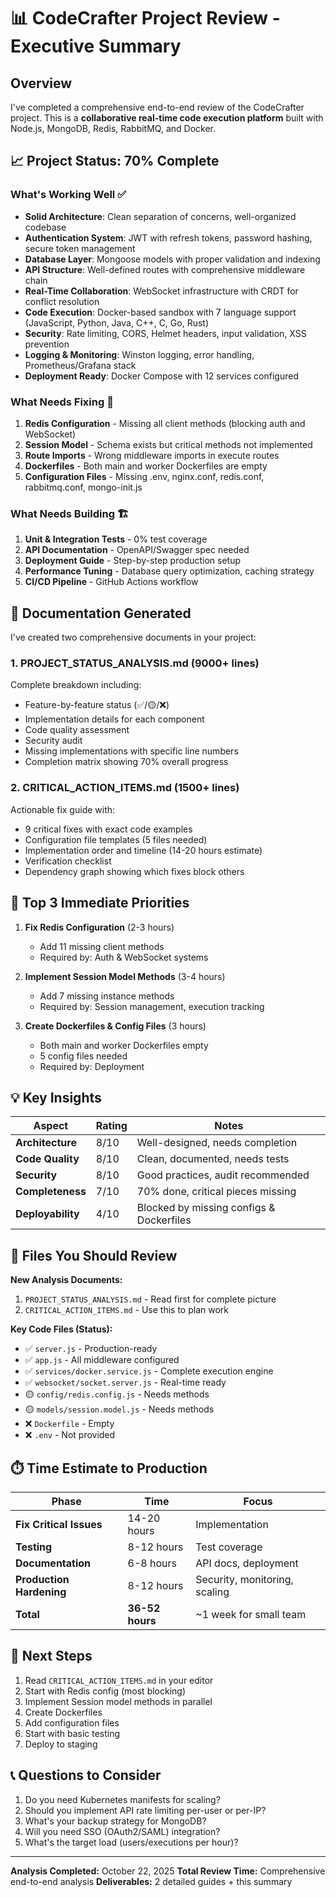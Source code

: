 # 📊 CodeCrafter Project Review - Executive Summary

## Overview

I've completed a comprehensive end-to-end review of the CodeCrafter project. This is a **collaborative real-time code execution platform** built with Node.js, MongoDB, Redis, RabbitMQ, and Docker.

## 📈 Project Status: 70% Complete

### What's Working Well ✅

- **Solid Architecture**: Clean separation of concerns, well-organized codebase
- **Authentication System**: JWT with refresh tokens, password hashing, secure token management
- **Database Layer**: Mongoose models with proper validation and indexing
- **API Structure**: Well-defined routes with comprehensive middleware chain
- **Real-Time Collaboration**: WebSocket infrastructure with CRDT for conflict resolution
- **Code Execution**: Docker-based sandbox with 7 language support (JavaScript, Python, Java, C++, C, Go, Rust)
- **Security**: Rate limiting, CORS, Helmet headers, input validation, XSS prevention
- **Logging & Monitoring**: Winston logging, error handling, Prometheus/Grafana stack
- **Deployment Ready**: Docker Compose with 12 services configured

### What Needs Fixing 🔧

1. **Redis Configuration** - Missing all client methods (blocking auth and WebSocket)
2. **Session Model** - Schema exists but critical methods not implemented
3. **Route Imports** - Wrong middleware imports in execute routes
4. **Dockerfiles** - Both main and worker Dockerfiles are empty
5. **Configuration Files** - Missing .env, nginx.conf, redis.conf, rabbitmq.conf, mongo-init.js

### What Needs Building 🏗️

1. **Unit & Integration Tests** - 0% test coverage
2. **API Documentation** - OpenAPI/Swagger spec needed
3. **Deployment Guide** - Step-by-step production setup
4. **Performance Tuning** - Database query optimization, caching strategy
5. **CI/CD Pipeline** - GitHub Actions workflow

## 📁 Documentation Generated

I've created two comprehensive documents in your project:

### 1. **PROJECT_STATUS_ANALYSIS.md** (9000+ lines)

Complete breakdown including:

- Feature-by-feature status (✅/🟡/❌)
- Implementation details for each component
- Code quality assessment
- Security audit
- Missing implementations with specific line numbers
- Completion matrix showing 70% overall progress

### 2. **CRITICAL_ACTION_ITEMS.md** (1500+ lines)

Actionable fix guide with:

- 9 critical fixes with exact code examples
- Configuration file templates (5 files needed)
- Implementation order and timeline (14-20 hours estimate)
- Verification checklist
- Dependency graph showing which fixes block others

## 🎯 Top 3 Immediate Priorities

1. **Fix Redis Configuration** (2-3 hours)
   - Add 11 missing client methods
   - Required by: Auth & WebSocket systems

2. **Implement Session Model Methods** (3-4 hours)
   - Add 7 missing instance methods
   - Required by: Session management, execution tracking

3. **Create Dockerfiles & Config Files** (3 hours)
   - Both main and worker Dockerfiles empty
   - 5 config files needed
   - Required by: Deployment

## 💡 Key Insights

| Aspect            | Rating | Notes                                    |
| ----------------- | ------ | ---------------------------------------- |
| **Architecture**  | 8/10   | Well-designed, needs completion          |
| **Code Quality**  | 8/10   | Clean, documented, needs tests           |
| **Security**      | 8/10   | Good practices, audit recommended        |
| **Completeness**  | 7/10   | 70% done, critical pieces missing        |
| **Deployability** | 4/10   | Blocked by missing configs & Dockerfiles |

## 📝 Files You Should Review

**New Analysis Documents:**

1. `PROJECT_STATUS_ANALYSIS.md` - Read first for complete picture
2. `CRITICAL_ACTION_ITEMS.md` - Use this to plan work

**Key Code Files (Status):**

- ✅ `server.js` - Production-ready
- ✅ `app.js` - All middleware configured
- ✅ `services/docker.service.js` - Complete execution engine
- ✅ `websocket/socket.server.js` - Real-time ready
- 🟡 `config/redis.config.js` - Needs methods
- 🟡 `models/session.model.js` - Needs methods
- ❌ `Dockerfile` - Empty
- ❌ `.env` - Not provided

## ⏱️ Time Estimate to Production

| Phase                    | Time            | Focus                         |
| ------------------------ | --------------- | ----------------------------- |
| **Fix Critical Issues**  | 14-20 hours     | Implementation                |
| **Testing**              | 8-12 hours      | Test coverage                 |
| **Documentation**        | 6-8 hours       | API docs, deployment          |
| **Production Hardening** | 8-12 hours      | Security, monitoring, scaling |
| **Total**                | **36-52 hours** | ~1 week for small team        |

## 🚀 Next Steps

1. Read `CRITICAL_ACTION_ITEMS.md` in your editor
2. Start with Redis config (most blocking)
3. Implement Session model methods in parallel
4. Create Dockerfiles
5. Add configuration files
6. Start with basic testing
7. Deploy to staging

## 📞 Questions to Consider

1. Do you need Kubernetes manifests for scaling?
2. Should you implement API rate limiting per-user or per-IP?
3. What's your backup strategy for MongoDB?
4. Will you need SSO (OAuth2/SAML) integration?
5. What's the target load (users/executions per hour)?

---

**Analysis Completed:** October 22, 2025
**Total Review Time:** Comprehensive end-to-end analysis
**Deliverables:** 2 detailed guides + this summary
